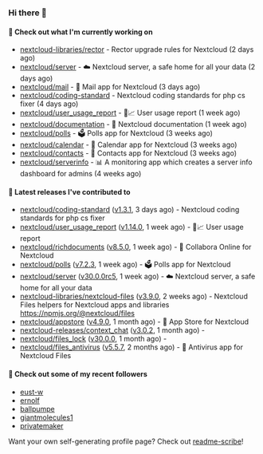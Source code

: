 ### Hi there 👋

#### 👷 Check out what I'm currently working on

- [nextcloud-libraries/rector](https://github.com/nextcloud-libraries/rector) - Rector upgrade rules for Nextcloud (2 days ago)
- [nextcloud/server](https://github.com/nextcloud/server) - ☁️ Nextcloud server, a safe home for all your data (2 days ago)
- [nextcloud/mail](https://github.com/nextcloud/mail) - 💌 Mail app for Nextcloud (3 days ago)
- [nextcloud/coding-standard](https://github.com/nextcloud/coding-standard) - Nextcloud coding standards for php cs fixer (4 days ago)
- [nextcloud/user_usage_report](https://github.com/nextcloud/user_usage_report) - 👱📈 User usage report (1 week ago)
- [nextcloud/documentation](https://github.com/nextcloud/documentation) - 📘 Nextcloud documentation (1 week ago)
- [nextcloud/polls](https://github.com/nextcloud/polls) - 🗳️ Polls app for Nextcloud (3 weeks ago)
- [nextcloud/calendar](https://github.com/nextcloud/calendar) - 📆 Calendar app for Nextcloud (3 weeks ago)
- [nextcloud/contacts](https://github.com/nextcloud/contacts) - 📇 Contacts app for Nextcloud (3 weeks ago)
- [nextcloud/serverinfo](https://github.com/nextcloud/serverinfo) - 📊 A monitoring app which creates a server info dashboard for admins (4 weeks ago)

#### 🔭 Latest releases I've contributed to

- [nextcloud/coding-standard](https://github.com/nextcloud/coding-standard) ([v1.3.1](https://github.com/nextcloud/coding-standard/releases/tag/v1.3.1), 3 days ago) - Nextcloud coding standards for php cs fixer
- [nextcloud/user_usage_report](https://github.com/nextcloud/user_usage_report) ([v1.14.0](https://github.com/nextcloud/user_usage_report/releases/tag/v1.14.0), 1 week ago) - 👱📈 User usage report
- [nextcloud/richdocuments](https://github.com/nextcloud/richdocuments) ([v8.5.0](https://github.com/nextcloud/richdocuments/releases/tag/v8.5.0), 1 week ago) - 📑 Collabora Online for Nextcloud
- [nextcloud/polls](https://github.com/nextcloud/polls) ([v7.2.3](https://github.com/nextcloud/polls/releases/tag/v7.2.3), 1 week ago) - 🗳️ Polls app for Nextcloud
- [nextcloud/server](https://github.com/nextcloud/server) ([v30.0.0rc5](https://github.com/nextcloud/server/releases/tag/v30.0.0rc5), 1 week ago) - ☁️ Nextcloud server, a safe home for all your data
- [nextcloud-libraries/nextcloud-files](https://github.com/nextcloud-libraries/nextcloud-files) ([v3.9.0](https://github.com/nextcloud-libraries/nextcloud-files/releases/tag/v3.9.0), 2 weeks ago) - Nextcloud Files helpers for Nextcloud apps and libraries https://npmjs.org/@nextcloud/files
- [nextcloud/appstore](https://github.com/nextcloud/appstore) ([v4.9.0](https://github.com/nextcloud/appstore/releases/tag/v4.9.0), 1 month ago) -  :convenience_store: App Store for Nextcloud
- [nextcloud-releases/context_chat](https://github.com/nextcloud-releases/context_chat) ([v3.0.2](https://github.com/nextcloud-releases/context_chat/releases/tag/v3.0.2), 1 month ago) - 
- [nextcloud/files_lock](https://github.com/nextcloud/files_lock) ([v30.0.0](https://github.com/nextcloud/files_lock/releases/tag/v30.0.0), 1 month ago) - 
- [nextcloud/files_antivirus](https://github.com/nextcloud/files_antivirus) ([v5.5.7](https://github.com/nextcloud/files_antivirus/releases/tag/v5.5.7), 2 months ago) - 👾 Antivirus app for Nextcloud Files

#### 👯 Check out some of my recent followers

- [eust-w](https://github.com/eust-w)
- [ernolf](https://github.com/ernolf)
- [ballpumpe](https://github.com/ballpumpe)
- [giantmolecules1](https://github.com/giantmolecules1)
- [privatemaker](https://github.com/privatemaker)

Want your own self-generating profile page? Check out [readme-scribe](https://github.com/muesli/readme-scribe)!
